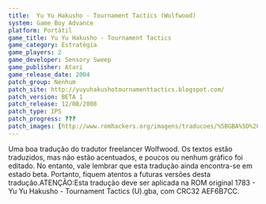 ```yaml
---
title:  Yu Yu Hakusho - Tournament Tactics (Wolfwood)
system: Game Boy Advance
platform: Portátil
game_title: Yu Yu Hakusho - Tournament Tactics
game_category: Estratégia
game_players: 2
game_developer: Sensory Sweep
game_publisher: Atari
game_release_date: 2004
patch_group: Nenhum
patch_site: http://yuyuhakushotournamenttactics.blogspot.com/
patch_version: BETA 1
patch_release: 12/08/2008
patch_type: IPS
patch_progress: ???
patch_images: [http://www.romhackers.org/imagens/traducoes/%5BGBA%5D%20Yu%20Yu%20Hakusho%20-%20Tournament%20Tactics%20-%20Wolfwood%20-%2001.png,http://www.romhackers.org/imagens/traducoes/%5BGBA%5D%20Yu%20Yu%20Hakusho%20-%20Tournament%20Tactics%20-%20Wolfwood%20-%2002.png,http://www.romhackers.org/imagens/traducoes/%5BGBA%5D%20Yu%20Yu%20Hakusho%20-%20Tournament%20Tactics%20-%20Wolfwood%20-%2003.png]
---
```

Uma boa tradução do tradutor freelancer Wolfwood. Os textos estão traduzidos, mas não estão acentuados, e poucos ou nenhum gráfico foi editado. No entanto, vale lembrar que esta tradução ainda encontra-se em estado beta. Portanto, fiquem atentos a futuras versões desta tradução.ATENÇÃO:Esta tradução deve ser aplicada na ROM original 1783 - Yu Yu Hakusho - Tournament Tactics (U).gba, com CRC32 AEF6B7CC.
